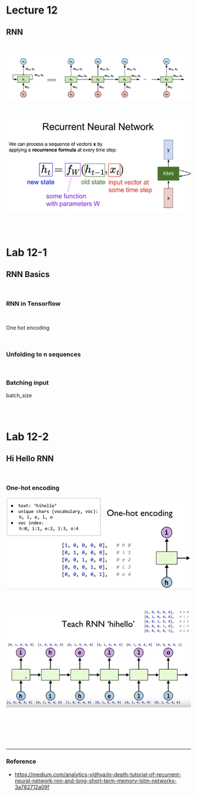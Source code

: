 # Lecture 12

## RNN



<br/>

![](./img/RNN.png)



<br/>

![](./img/RNN_2.png)



<br/>

<br/>

# Lab 12-1

## RNN Basics



<br/>

### RNN in Tensorflow



<br/>

One hot encoding



<br/>

### Unfolding to n sequences



<br/>

### Batching input

batch_size



<br/>

<br/>

# Lab 12-2

## Hi Hello RNN



<br/>

### One-hot encoding

![](./img/one_hot_encoding.png)



<br/>

![](./img/Teach_RNN.png)



<br/>









<br/><br/><br/>

--------------

### Reference

- https://medium.com/analytics-vidhya/in-depth-tutorial-of-recurrent-neural-network-rnn-and-long-short-term-memory-lstm-networks-3a782712a09f